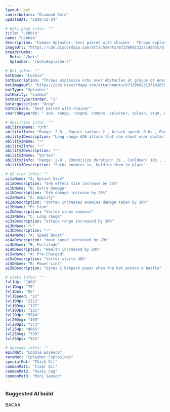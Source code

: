 ```yaml
---
layout: bot
contributors: "Diamond Gold"
updatedAt: "2020-12-24"

# Wiki page infos: ""
title: "Lobbie"
name: "Lobbie"
description: "Common Splasher: best paired with chainer - Throws explosive orbs over obstacles at groups of enemies. Tries to do its best."
imageUrl: "https://cdn.discordapp.com/attachments/873396923137142855/873397346233352252/lobbie.png"
breadcrumbs:
  Bots: "/bots"
  Splasher: "/bots#splashers"
 
# Bot infos: ""
botName: "Lobbie"
botDescription: "Throws explosive orbs over obstacles at groups of enemies. Tries to do its best."
botImageUrl: "https://cdn.discordapp.com/attachments/873396923137142855/873397346233352252/lobbie.png"
botType: "Splasher"
botRarity: "Common"
botRaritySortOrder: "1"
botAcquisition: "drop"
botOpinion: "best paired with chainer"
searchKeywords: " aoe, range, ranged, common, splasher, splash, stun, over, combo"

# Abilities infos: ""
ability1Name: "Orb"
ability1Info: "Range: 2-8 , Impact radius: 2 , Attack speed: 0.8s , Energy damage: 100%"
ability1Description: "Long range AOE attack that can shoot over obstacles"
ability2Name: "—"
ability2Info: "—"
ability2Description: "—"
ability3Name: "Vortex"
ability3Info: "Range: 2-8 , Immobilize duration: 3s , Cooldown: 10s , Impact radius: 3"
ability3Description: "Sucks enemies in, holding them in place"

# AI tree infos: ""
ai1aName: "A: Splash Size"
ai1aDescription: "Orb effect size increase by 25%"
ai1bName: "B: Extra Damage"
ai1bDescription: "Orb damage increase by 20%"
ai2aName: "A: Amplify"
ai2aDescription: "Vortex increases enemies damage taken by 30%"
ai2bName: "B: Stun"
ai2bDescription: "Vortex stuns enemies"
ai3aName: "C: Long range"
ai3aDescription: "attack range increased by 20%"
ai3bName: "—"
ai3bDescription: "—"
ai4aName: "A: Speed Boost"
ai4aDescription: "move speed increased by 20%"
ai4bName: "B: Fortitude"
ai4bDescription: "Health increased by 20%"
ai5aName: "A: Pre-Charged"
ai5aDescription: "Vortex starts 40%"
ai5bName: "B: Power Link"
ai5bDescription: "Gives 2 botpack power when the bot enters a battle"

# Stats infos: ""
lvl1Hp: "1008"
lvl1Dmg: "75"
lvl1Dps: "95"
lvl1Speed: "12"
lvl10Hp: "2122"
lvl10Dmg: "177"
lvl10Dps: "221"
lvl20Hp: "5504"
lvl20Dmg: "459"
lvl20Dps: "573"
lvl25Hp: "8865"
lvl25Dmg: "739"
lvl25Dps: "923"

# Upgrade infos: ""
epicMat: "Lobbie Essence"
rareMat: "Splasher Explosives"
specialMat: "Thick Oil"
commonMat1: "Clear Oil"
commonMat2: "Rusty Cog"
commonMat3: "Mini Sensor"
---
```


### Suggested AI build
BACAA
